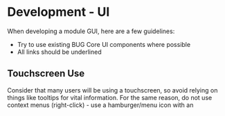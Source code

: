 # Development - UI

When developing a module GUI, here are a few guidelines:

-   Try to use existing BUG Core UI components where possible
-   All links should be underlined

## Touchscreen Use

Consider that many users will be using a touchscreen, so avoid relying on things like tooltips for vital information.
For the same reason, do not use context menus (right-click) - use a hamburger/menu icon with an <IconButton>
